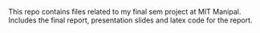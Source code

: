 This repo contains files related to my final sem project at MIT Manipal.<br/>
Includes the final report, presentation slides and latex code for the report. 
